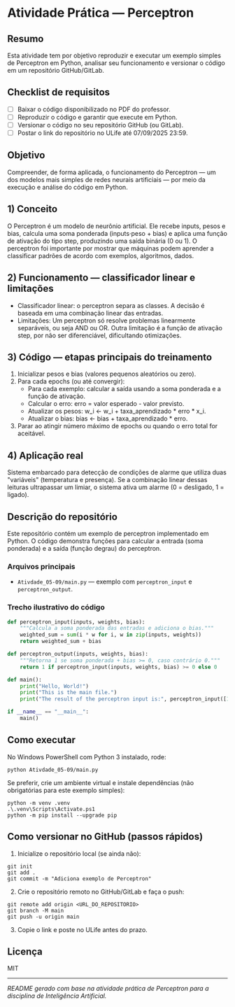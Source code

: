 
# Atividade Prática — Perceptron

## Resumo
Esta atividade tem por objetivo reproduzir e executar um exemplo simples de Perceptron em Python, analisar seu funcionamento e versionar o código em um repositório GitHub/GitLab.

## Checklist de requisitos
- [ ] Baixar o código disponibilizado no PDF do professor.
- [ ] Reproduzir o código e garantir que execute em Python.
- [ ] Versionar o código no seu repositório GitHub (ou GitLab).
- [ ] Postar o link do repositório no ULife até 07/09/2025 23:59.

## Objetivo
Compreender, de forma aplicada, o funcionamento do Perceptron — um dos modelos mais simples de redes neurais artificiais — por meio da execução e análise do código em Python.

## 1) Conceito
O Perceptron é um modelo de neurônio artificial. Ele recebe inputs, pesos e bias, calcula uma soma ponderada (inputs·peso + bias) e aplica uma função de ativação do tipo step, produzindo uma saída binária (0 ou 1). O perceptron foi importante por mostrar que máquinas podem aprender a classificar padrões de acordo com exemplos, algoritmos, dados.

## 2) Funcionamento — classificador linear e limitações
- Classificador linear: o perceptron separa as classes. A decisão é baseada em uma combinação linear das entradas.
- Limitações: Um perceptron só resolve problemas linearmente separáveis, ou seja AND ou OR. Outra limitação é a função de ativação step, por não ser diferenciável, dificultando otimizações.

## 3) Código — etapas principais do treinamento
1. Inicializar pesos e bias (valores pequenos aleatórios ou zero).
2. Para cada epochs (ou até convergir):
   - Para cada exemplo: calcular a saída usando a soma ponderada e a função de ativação.
   - Calcular o erro: erro = valor esperado - valor previsto.
   - Atualizar os pesos: w_i <- w_i + taxa_aprendizado * erro * x_i.
   - Atualizar o bias: bias <- bias + taxa_aprendizado * erro.
3. Parar ao atingir número máximo de epochs ou quando o erro total for aceitável.

## 4) Aplicação real
Sistema embarcado para detecção de condições de alarme que utiliza duas "variáveis" (temperatura e presença). Se a combinação linear dessas leituras ultrapassar um limiar, o sistema ativa um alarme (0 = desligado, 1 = ligado).

## Descrição do repositório
Este repositório contém um exemplo de perceptron implementado em Python. O código demonstra funções para calcular a entrada (soma ponderada) e a saída (função degrau) do perceptron.

### Arquivos principais
- `Ativdade_05-09/main.py` — exemplo com `perceptron_input` e `perceptron_output`.

### Trecho ilustrativo do código

```python
def perceptron_input(inputs, weights, bias):
	"""Calcula a soma ponderada das entradas e adiciona o bias."""
	weighted_sum = sum(i * w for i, w in zip(inputs, weights))
	return weighted_sum + bias

def perceptron_output(inputs, weights, bias):
	"""Retorna 1 se soma ponderada + bias >= 0, caso contrário 0."""
	return 1 if perceptron_input(inputs, weights, bias) >= 0 else 0

def main():
	print("Hello, World!")
	print("This is the main file.")
	print("The result of the perceptron input is:", perceptron_input([1, 2, 3], [0.1, 0.2, 0.3], 0.4))

if __name__ == "__main__":
	main()
```

## Como executar
No Windows PowerShell com Python 3 instalado, rode:

```pwsh
python Ativdade_05-09/main.py
```

Se preferir, crie um ambiente virtual e instale dependências (não obrigatórias para este exemplo simples):

```pwsh
python -m venv .venv
.\.venv\Scripts\Activate.ps1
python -m pip install --upgrade pip
```

## Como versionar no GitHub (passos rápidos)
1. Inicialize o repositório local (se ainda não):

```pwsh
git init
git add .
git commit -m "Adiciona exemplo de Perceptron"
```

2. Crie o repositório remoto no GitHub/GitLab e faça o push:

```pwsh
git remote add origin <URL_DO_REPOSITORIO>
git branch -M main
git push -u origin main
```

3. Copie o link e poste no ULife antes do prazo.

## Licença
MIT

---

*README gerado com base na atividade prática de Perceptron para a disciplina de Inteligência Artificial.*

